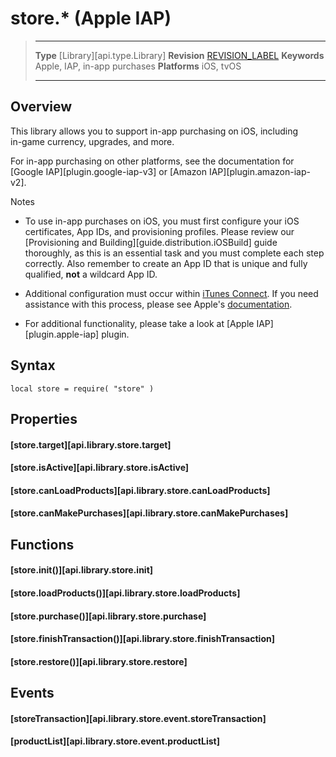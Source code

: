 
# store.* (Apple IAP)

> --------------------- ------------------------------------------------------------------------------------------
> __Type__              [Library][api.type.Library]
> __Revision__          [REVISION_LABEL](REVISION_URL)
> __Keywords__          Apple, IAP, in-app purchases
> __Platforms__			iOS, tvOS
> --------------------- ------------------------------------------------------------------------------------------


## Overview

This library allows you to support <nobr>in-app</nobr> purchasing on iOS, including <nobr>in-game</nobr> currency, upgrades, and more.

For in-app purchasing on other platforms, see the documentation for [Google IAP][plugin.google-iap-v3] or [Amazon IAP][plugin.amazon-iap-v2].

<div class="guide-notebox">
<div class="notebox-title">Notes</div>

* To use <nobr>in-app</nobr> purchases on iOS, you must first configure your iOS certificates, App&nbsp;IDs, and provisioning profiles. Please review our [Provisioning and Building][guide.distribution.iOSBuild] guide thoroughly, as this is an essential task and you must complete each step correctly. Also remember to create an App&nbsp;ID that is unique and fully qualified, __not__ a wildcard App&nbsp;ID.

* Additional configuration must occur within [iTunes&nbsp;Connect](https://itunesconnect.apple.com/). If you need assistance with this process, please see Apple's [documentation](https://developer.apple.com/library/ios/technotes/tn2259/_index.html).

* For additional functionality, please take a look at [Apple IAP][plugin.apple-iap] plugin.

</div>


## Syntax

	local store = require( "store" )


## Properties

#### [store.target][api.library.store.target]

#### [store.isActive][api.library.store.isActive]

#### [store.canLoadProducts][api.library.store.canLoadProducts]

#### [store.canMakePurchases][api.library.store.canMakePurchases]


## Functions

#### [store.init()][api.library.store.init]

#### [store.loadProducts()][api.library.store.loadProducts]

#### [store.purchase()][api.library.store.purchase]

#### [store.finishTransaction()][api.library.store.finishTransaction]

#### [store.restore()][api.library.store.restore]


## Events

#### [storeTransaction][api.library.store.event.storeTransaction]

#### [productList][api.library.store.event.productList]
